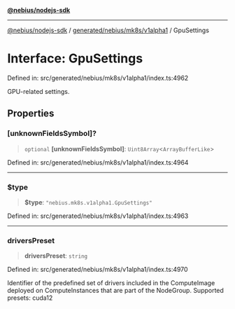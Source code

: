 [**@nebius/nodejs-sdk**](../../../../../README.md)

---

[@nebius/nodejs-sdk](../../../../../README.md) / [generated/nebius/mk8s/v1alpha1](../README.md) / GpuSettings

# Interface: GpuSettings

Defined in: src/generated/nebius/mk8s/v1alpha1/index.ts:4962

GPU-related settings.

## Properties

### \[unknownFieldsSymbol\]?

> `optional` **\[unknownFieldsSymbol\]**: `Uint8Array`\<`ArrayBufferLike`\>

Defined in: src/generated/nebius/mk8s/v1alpha1/index.ts:4964

---

### $type

> **$type**: `"nebius.mk8s.v1alpha1.GpuSettings"`

Defined in: src/generated/nebius/mk8s/v1alpha1/index.ts:4963

---

### driversPreset

> **driversPreset**: `string`

Defined in: src/generated/nebius/mk8s/v1alpha1/index.ts:4970

Identifier of the predefined set of drivers included in the ComputeImage deployed on ComputeInstances that are part of the NodeGroup.
Supported presets: cuda12
